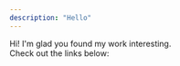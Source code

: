 ```yaml
---
description: "Hello"
---
```


Hi! I'm glad you found my work interesting.  
Check out the links below:
